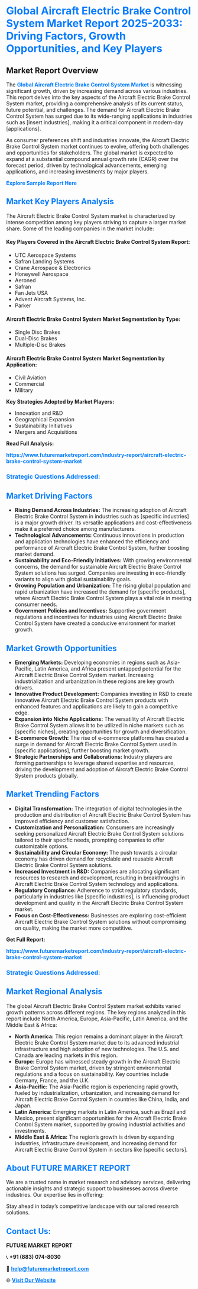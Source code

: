 <h1 style="color: #007BFF;">Global Aircraft Electric Brake Control System Market Report 2025-2033: Driving Factors, Growth Opportunities, and Key Players</h1>

<section id="overview">
<h2>Market Report Overview</h2>
<p>The <a href="https://www.futuremarketreport.com/industry-report/aircraft-electric-brake-control-system-market" style="color: #007BFF; text-decoration: none;"><strong>Global Aircraft Electric Brake Control System Market</strong></a> is witnessing significant growth, driven by increasing demand across various industries. This report delves into the key aspects of the Aircraft Electric Brake Control System market, providing a comprehensive analysis of its current status, future potential, and challenges. The demand for Aircraft Electric Brake Control System has surged due to its wide-ranging applications in industries such as [insert industries], making it a critical component in modern-day [applications].</p>
<p>As consumer preferences shift and industries innovate, the Aircraft Electric Brake Control System market continues to evolve, offering both challenges and opportunities for stakeholders. The global market is expected to expand at a substantial compound annual growth rate (CAGR) over the forecast period, driven by technological advancements, emerging applications, and increasing investments by major players.</p>
</section>

<section id="overview">
<p><a href="https://www.futuremarketreport.com/request-sample/reportId=58738" style="color: #007BFF; text-decoration: none;"><strong>Explore Sample Report Here</strong></a></p>
</section>

<section id="key-players">
<h2 style="color: #007BFF;">Market Key Players Analysis</h2>
<p>The Aircraft Electric Brake Control System market is characterized by intense competition among key players striving to capture a larger market share. Some of the leading companies in the market include:</p>
<h4>Key Players Covered in the Aircraft Electric Brake Control System Report:</h4>
<ul><li>UTC Aerospace Systems</li><li>Safran Landing Systems</li><li>Crane Aerospace &amp; Electronics</li><li>Honeywell Aerospace</li><li>Aeroned</li><li>Safran</li><li>Fan Jets USA</li><li>Advent Aircraft Systems, Inc.</li><li>Parker</li></ul>
<h4>Aircraft Electric Brake Control System Market Segmentation by Type:</h4>
<ul><li>Single Disc Brakes</li><li>Dual-Disc Brakes</li><li>Multiple-Disc Brakes</li></ul>

<h4>Aircraft Electric Brake Control System Market Segmentation by Application:</h4>
<ul><li>Civil Aviation</li><li>Commercial</li><li>Military</li></ul>
<p><strong>Key Strategies Adopted by Market Players:</strong></p>
<ul>
<li>Innovation and R&D</li>
<li>Geographical Expansion</li>
<li>Sustainability Initiatives</li>
<li>Mergers and Acquisitions</li>
</ul>
</section>

<section>
<p><strong>Read Full Analysis: </strong></p><a href="https://www.futuremarketreport.com/industry-report/aircraft-electric-brake-control-system-market" style="color: #007BFF; text-decoration: none;"><strong>https://www.futuremarketreport.com/industry-report/aircraft-electric-brake-control-system-market</strong></a>
<h3 style="color: #007BFF;">Strategic Questions Addressed:</h3>
</section>

<section id="driving-factors">
<h2 style="color: #007BFF;">Market Driving Factors</h2>
<ul>
<li><strong>Rising Demand Across Industries:</strong> The increasing adoption of Aircraft Electric Brake Control System in industries such as [specific industries] is a major growth driver. Its versatile applications and cost-effectiveness make it a preferred choice among manufacturers.</li>
<li><strong>Technological Advancements:</strong> Continuous innovations in production and application technologies have enhanced the efficiency and performance of Aircraft Electric Brake Control System, further boosting market demand.</li>
<li><strong>Sustainability and Eco-Friendly Initiatives:</strong> With growing environmental concerns, the demand for sustainable Aircraft Electric Brake Control System solutions has surged. Companies are investing in eco-friendly variants to align with global sustainability goals.</li>
<li><strong>Growing Population and Urbanization:</strong> The rising global population and rapid urbanization have increased the demand for [specific products], where Aircraft Electric Brake Control System plays a vital role in meeting consumer needs.</li>
<li><strong>Government Policies and Incentives:</strong> Supportive government regulations and incentives for industries using Aircraft Electric Brake Control System have created a conducive environment for market growth.</li>
</ul>
</section>

<section id="growth-opportunities">
<h2 style="color: #007BFF;">Market Growth Opportunities</h2>
<ul>
<li><strong>Emerging Markets:</strong> Developing economies in regions such as Asia-Pacific, Latin America, and Africa present untapped potential for the Aircraft Electric Brake Control System market. Increasing industrialization and urbanization in these regions are key growth drivers.</li>
<li><strong>Innovative Product Development:</strong> Companies investing in R&D to create innovative Aircraft Electric Brake Control System products with enhanced features and applications are likely to gain a competitive edge.</li>
<li><strong>Expansion into Niche Applications:</strong> The versatility of Aircraft Electric Brake Control System allows it to be utilized in niche markets such as [specific niches], creating opportunities for growth and diversification.</li>
<li><strong>E-commerce Growth:</strong> The rise of e-commerce platforms has created a surge in demand for Aircraft Electric Brake Control System used in [specific applications], further boosting market growth.</li>
<li><strong>Strategic Partnerships and Collaborations:</strong> Industry players are forming partnerships to leverage shared expertise and resources, driving the development and adoption of Aircraft Electric Brake Control System products globally.</li>
</ul>
</section>

<section id="trending-factors">
<h2 style="color: #007BFF;">Market Trending Factors</h2>
<ul>
<li><strong>Digital Transformation:</strong> The integration of digital technologies in the production and distribution of Aircraft Electric Brake Control System has improved efficiency and customer satisfaction.</li>
<li><strong>Customization and Personalization:</strong> Consumers are increasingly seeking personalized Aircraft Electric Brake Control System solutions tailored to their specific needs, prompting companies to offer customizable options.</li>
<li><strong>Sustainability and Circular Economy:</strong> The push towards a circular economy has driven demand for recyclable and reusable Aircraft Electric Brake Control System solutions.</li>
<li><strong>Increased Investment in R&D:</strong> Companies are allocating significant resources to research and development, resulting in breakthroughs in Aircraft Electric Brake Control System technology and applications.</li>
<li><strong>Regulatory Compliance:</strong> Adherence to strict regulatory standards, particularly in industries like [specific industries], is influencing product development and quality in the Aircraft Electric Brake Control System market.</li>
<li><strong>Focus on Cost-Effectiveness:</strong> Businesses are exploring cost-efficient Aircraft Electric Brake Control System solutions without compromising on quality, making the market more competitive.</li>
</ul>
</section>

<section>
<p><strong>Get Full Report: </strong></p><a href="https://www.futuremarketreport.com/industry-report/aircraft-electric-brake-control-system-market" style="color: #007BFF; text-decoration: none;"><strong>https://www.futuremarketreport.com/industry-report/aircraft-electric-brake-control-system-market</strong></a>
<h3 style="color: #007BFF;">Strategic Questions Addressed:</h3>
</section>


<section id="regional-analysis">
<h2 style="color: #007BFF;">Market Regional Analysis</h2>
<p>The global Aircraft Electric Brake Control System market exhibits varied growth patterns across different regions. The key regions analyzed in this report include North America, Europe, Asia-Pacific, Latin America, and the Middle East & Africa:</p>
<ul>
<li><strong>North America:</strong> This region remains a dominant player in the Aircraft Electric Brake Control System market due to its advanced industrial infrastructure and high adoption of new technologies. The U.S. and Canada are leading markets in this region.</li>
<li><strong>Europe:</strong> Europe has witnessed steady growth in the Aircraft Electric Brake Control System market, driven by stringent environmental regulations and a focus on sustainability. Key countries include Germany, France, and the U.K.</li>
<li><strong>Asia-Pacific:</strong> The Asia-Pacific region is experiencing rapid growth, fueled by industrialization, urbanization, and increasing demand for Aircraft Electric Brake Control System in countries like China, India, and Japan.</li>
<li><strong>Latin America:</strong> Emerging markets in Latin America, such as Brazil and Mexico, present significant opportunities for the Aircraft Electric Brake Control System market, supported by growing industrial activities and investments.</li>
<li><strong>Middle East & Africa:</strong> The region’s growth is driven by expanding industries, infrastructure development, and increasing demand for Aircraft Electric Brake Control System in sectors like [specific sectors].</li>
</ul>
</section>

<footer>
<h2 style="color: #007BFF;">About FUTURE MARKET REPORT</h2>
<p>We are a trusted name in market research and advisory services, delivering actionable insights and strategic support to businesses across diverse industries. Our expertise lies in offering:</p>

<p>Stay ahead in today’s competitive landscape with our tailored research solutions.</p>

<h2 style="color: #007BFF;">Contact Us:</h2>
<p><strong>FUTURE MARKET REPORT</strong></p>
<p>📞 <strong>+91 (883) 074-8030</strong></p>
<p>📧 <strong><a href="mailto:help@futuremarketreport.com" style="color: #007BFF;">help@futuremarketreport.com</a></strong></p>
<p>🌐 <strong><a href="https://www.futuremarketreport.com/" style="color: #007BFF;">Visit Our Website</a></strong></p>
</footer>